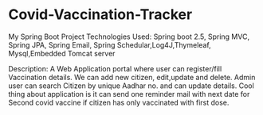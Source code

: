 # Covid-Vaccination-Tracker
My Spring Boot Project
Technologies Used: Spring boot 2.5, Spring MVC, Spring JPA, Spring Email, Spring Schedular,Log4J,Thymeleaf, Mysql,Embedded Tomcat server

Description: A Web Application portal where user can register/fill Vaccination details. We can add new citizen, edit,update and delete. Admin user can search Citizen by unique Aadhar no. and can update details. 
Cool thing about application is it can send one reminder mail with next date for Second covid vaccine if citizen has only vaccinated with first dose.

